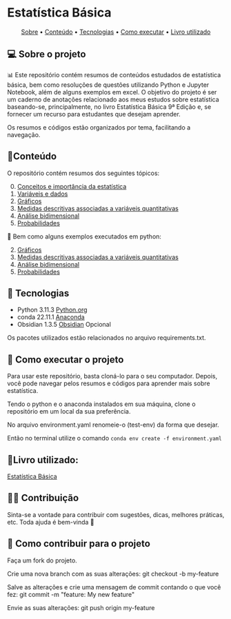 # Estatística Básica

<p align="center">
 <a href="#-sobre-o-projeto">Sobre</a> •
 <a href="#conteúdo">Conteúdo</a> •
 <a href="#-tecnologias">Tecnologias</a> • 
 <a href="#-como-executar-o-projeto">Como executar</a> • 
 <a href="#livro-utilizado">Livro utilizado</a>
</p>

## 💻 Sobre o projeto

📊 Este repositório contém resumos de conteúdos estudados de estatística básica, bem como resoluções de questões utilizando Python e Jupyter Notebook, além de alguns exemplos em excel. O objetivo do projeto é ser um caderno de anotações relacionado aos meus estudos sobre estatística baseando-se, principalmente, no livro Estatística Básica 9ª Edição e, se fornecer um recurso para estudantes que desejam aprender. 

Os resumos e códigos estão organizados por tema, facilitando a navegação.

## 📓Conteúdo

O repositório contém resumos dos seguintes tópicos:

0. [Conceitos e importância da estatística](https://github.com/BrunoOlivei/estatistica/blob/main/Estat%C3%ADstica%20B%C3%A1sica/0.%20Conceitos%20e%20Import%C3%A2ncia%20da%20Estat%C3%ADstica.md)
1. [Variáveis e dados](https://github.com/BrunoOlivei/estatistica/blob/main/Estat%C3%ADstica%20B%C3%A1sica/1.%20Tipos%20de%20vari%C3%A1veis.md)
2. [Gráficos](https://github.com/BrunoOlivei/estatistica/blob/main/Estat%C3%ADstica%20B%C3%A1sica/2.%20Gr%C3%A1ficos.md)
3. [Medidas descritivas associadas a variáveis quantitativas](https://github.com/BrunoOlivei/estatistica/blob/main/Estat%C3%ADstica%20B%C3%A1sica/3.%20Medidas%20Descritivas%20Associadas%20a%20Vari%C3%A1veis%20Quantitativas.md)
4. [Análise bidimensional](https://github.com/BrunoOlivei/estatistica/blob/main/Estat%C3%ADstica%20B%C3%A1sica/4.%20An%C3%A1lise%20Bidimensional.md)
5. [Probabilidades](https://github.com/BrunoOlivei/estatistica/blob/main/Estat%C3%ADstica%20B%C3%A1sica/5.%20Probabilidades.md)

🐍 Bem como alguns exemplos executados em python:

2. [Gráficos](https://github.com/BrunoOlivei/estatistica/blob/main/Estat%C3%ADstica%20B%C3%A1sica/2_graficos.ipynb)
3. [Medidas descritivas associadas a variáveis quantitativas](https://github.com/BrunoOlivei/estatistica/blob/main/Estat%C3%ADstica%20B%C3%A1sica/3_medidas_descritivas_associadas_variaveis_quantitativas.ipynb)
4. [Análise bidimensional](https://github.com/BrunoOlivei/estatistica/blob/main/Estat%C3%ADstica%20B%C3%A1sica/4_analise_bidimensional.ipynb)
5. [Probabilidades](https://github.com/BrunoOlivei/estatistica/blob/main/Estat%C3%ADstica%20B%C3%A1sica/5_probabilidades.ipynb)

## 🧰 Tecnologias
- Python 3.11.3 [Python.org](https://www.python.org/downloads/)
- conda 22.11.1 [Anaconda](https://www.anaconda.com/download#downloads)
- Obsidian 1.3.5 [Obsidian](https://obsidian.md/download) Opcional

Os pacotes utilizados estão relacionados no arquivo requirements.txt.

## 🏃 Como executar o projeto

Para usar este repositório, basta cloná-lo para o seu computador. Depois, você pode navegar pelos resumos e códigos para aprender mais sobre estatística.

Tendo o python e o anaconda instalados em sua máquina, clone o repositório em um local da sua preferência.

No arquivo environment.yaml renomeie-o (test-env) da forma que desejar.

Então no terminal utilize o comando `conda env create -f environment.yaml`

## 📖Livro utilizado:
<a target="_blank" href="https://www.amazon.com.br/gp/search?ie=UTF8&tag=brunoolivei-20&linkCode=ur2&linkId=ba23275b25fded2ad7048def8187100d&camp=1789&creative=9325&index=books&keywords=Estatística Básica">Estatística Básica</a>

## 👨‍💻 Contribuição
Sinta-se a vontade para contribuir com sugestões, dicas, melhores práticas, etc. Toda ajuda é bem-vinda 💜

## 💪 Como contribuir para o projeto
Faça um fork do projeto.

Crie uma nova branch com as suas alterações: git checkout -b my-feature

Salve as alterações e crie uma mensagem de commit contando o que você fez: git commit -m "feature: My new feature"

Envie as suas alterações: git push origin my-feature
